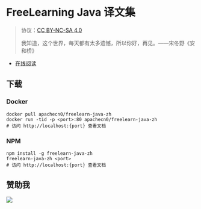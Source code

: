 # FreeLearning Java 译文集

> 协议：[CC BY-NC-SA 4.0](http://creativecommons.org/licenses/by-nc-sa/4.0/)
> 
> 我知道，这个世界，每天都有太多遗憾，所以你好，再见。——宋冬野《安和桥》

* [在线阅读](https://fljava.flygon.net)

## 下载

### Docker

```
docker pull apachecn0/freelearn-java-zh
docker run -tid -p <port>:80 apachecn0/freelearn-java-zh
# 访问 http://localhost:{port} 查看文档
```

### NPM

```
npm install -g freelearn-java-zh
freelearn-java-zh <port>
# 访问 http://localhost:{port} 查看文档
```

## 赞助我

![](https://img-blog.csdnimg.cn/20200112005920729.png)
